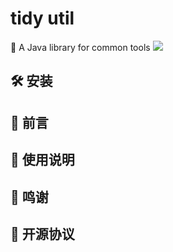# tidy util
🍎 A Java library for common tools
![](https://img.shields.io/badge/JDK-8%2B-brightgreen)
## 🛠️ 安装


## 🎉 前言


## 📝 使用说明


## 🙏 鸣谢


## 📄 开源协议
